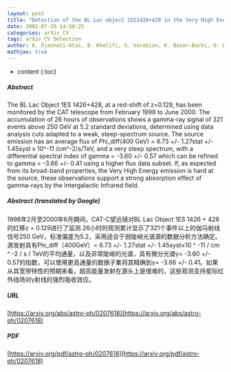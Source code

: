 ```yaml
---
layout: post
title: "Detection of the BL Lac object 1ES1426+428 in the Very High Energy gamma-ray band by the CAT Telescope from 1998-2000"
date: 2002-07-29 14:38:25
categories: arXiv_CV
tags: arXiv_CV Detection
author: A. Djannati-Atai, B. Khelifi, S. Vorobiov, R. Bazer-Bachi, G. Debiais, B. Degrange, P. Espigat, B. Fabre, G. Fontaine, P. Goret, C. Gouiffes, C. Masterson, F. Piron, M. Punch, M. Rivoal, L. Rob, J.-P. Tavernet
mathjax: true
---
```


* content
{:toc}

##### Abstract
The BL Lac Object 1ES 1426+428, at a red-shift of z=0.129, has been monitored by the CAT telescope from February 1998 to June 2000. The accumulation of 26 hours of observations shows a gamma-ray signal of 321 events above 250 GeV at 5.2 standard deviations, determined using data analysis cuts adapted to a weak, steep-spectrum source. The source emission has an average flux of Phi_diff(400 GeV) = 6.73 +/- 1.27stat +/- 1.45syst x 10^-11 /cm^-2/s/TeV, and a very steep spectrum, with a differential spectral index of gamma = -3.60 +/- 0.57 which can be refined to gamma = -3.66 +/- 0.41 using a higher flux data subset. If, as expected from its broad-band properties, the Very High Energy emission is hard at the source, these observations support a strong absorption effect of gamma-rays by the Intergalactic Infrared field.

##### Abstract (translated by Google)
1998年2月至2000年6月期间，CAT-C望远镜对BL Lac Object 1ES 1426 + 428的红移z = 0.129进行了监测.26小时的观测累计显示了321个事件以上的伽马射线信号250 GeV，标准偏差为5.2，采用适合于弱陡峭光谱源的数据分析方法确定。源发射具有Phi_diff（400GeV）= 6.73 +/- 1.27stat +/- 1.45syst×10 ^ -11 / cm ^ -2 / s / TeV的平均通量，以及非常陡峭的光谱，具有微分光谱γ= -3.60 +/- 0.57的指数，可以使用更高通量的数据子集将其精确到γ= -3.66 +/- 0.41。如果从其宽带特性的预期来看，超高能量发射在源头上是很难的，这些观测支持星际红外线场对γ射线的强烈吸收效应。

##### URL
[https://arxiv.org/abs/astro-ph/0207618](https://arxiv.org/abs/astro-ph/0207618)

##### PDF
[https://arxiv.org/pdf/astro-ph/0207618](https://arxiv.org/pdf/astro-ph/0207618)

